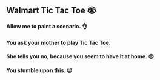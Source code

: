## Walmart Tic Tac Toe 😭
#### Allow me to paint a scenario. 👌
#### You ask your mother to play Tic Tac Toe.
#### She tells you no, because you seem to have it at home. 😢
#### You stumble upon this. 😒